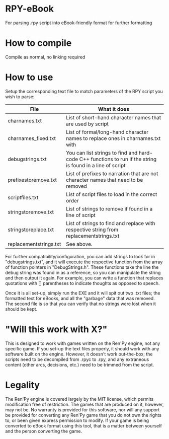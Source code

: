 # RPY-eBook
For parsing .rpy script into eBook-friendly format for further formatting

# How to compile
Compile as normal, no linking required

# How to use
Setup the corresponding text file to match parameters of the RPY script you wish to parse:

| File                                                 | What it does                                                                    |
|------------------------------------------------------|---------------------------------------------------------------------------------|
| charnames.txt                                        | List of short-hand character names that are used by script                      |
| charnames_fixed.txt                                  | List of formal/long-hand character names to replace ones in charnames.txt with  |
| debugstrings.txt                                     | You can list strings to find and hard-code C++ functions to run if the string is found in a line of script |
| prefixestoremove.txt                                 | List of prefixes to narration that are not character names that need to be removed |
| scriptfiles.txt                                      | List of script files to load in the correct order                               |
| stringstoremove.txt                                  | List of strings to remove if found in a line of script                          |
| stringstoreplace.txt                                 | List of strings to find and replace with respective string from replacementstrings.txt |
| replacementstrings.txt                               | See above.                                                                      |

For further compatibility/configuration, you can add strings to look for in "debugstrings.txt", and it will execute the respective function from the array of function pointers in "DebugStrings.h". These functions take the line the debug string was found in as a reference, so you can manipulate the string and then output it again. For example, you can write a function that replaces quotations with [] parentheses to indicate thoughts as opposed to speech.

Once it is all set-up, simply run the EXE and it will spit out two .txt files; the formatted text for eBooks, and all the "garbage" data that was removed. The second file is so that you can verify that no strings were lost when it should be kept.

# "Will this work with X?"
This is designed to work with games written on the Ren'Py engine, not any specific game. If you set-up the text files properly, it should work with any software built on the engine.
However, it doesn't work out-the-box; the scripts need to be decompiled from .rpyc to .rpy, and any extraneous content (other arcs, decisions, etc.) need to be trimmed from the script.

# Legality
The Ren'Py engine is covered largely by the MIT license, which permits modification free of restriction. The games that are produced on it, however, may not be. No warranty is provided for this software, nor will any support be provided for converting any Ren'Py game that you do not own the rights to, or been given express permission to modify. 
If your game is being converted to eBook format using this tool, that is a matter between yourself and the person converting the game.